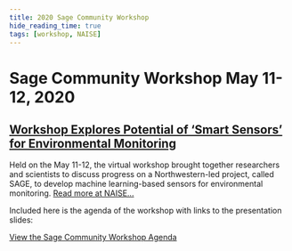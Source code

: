 ```yaml
---
title: 2020 Sage Community Workshop
hide_reading_time: true
tags: [workshop, NAISE]
---
```


# Sage Community Workshop May 11-12, 2020

## [Workshop Explores Potential of ‘Smart Sensors’ for Environmental Monitoring](https://www.mccormick.northwestern.edu/news/articles/2020/05/workshop-explores-potential-of-smart-sensors-for-environmental-monitoring.html)

Held on the May 11-12, the virtual workshop brought together researchers and scientists to discuss progress on a Northwestern-led project, called SAGE, to develop machine learning-based sensors for environmental monitoring.  [Read more at NAISE...](https://www.mccormick.northwestern.edu/news/articles/2020/05/workshop-explores-potential-of-smart-sensors-for-environmental-monitoring.html)

Included here is the agenda of the workshop with links to the presentation slides:

[View the Sage Community Workshop Agenda](./workshop-pdfs/2020-sage-community-workshop.pdf)

